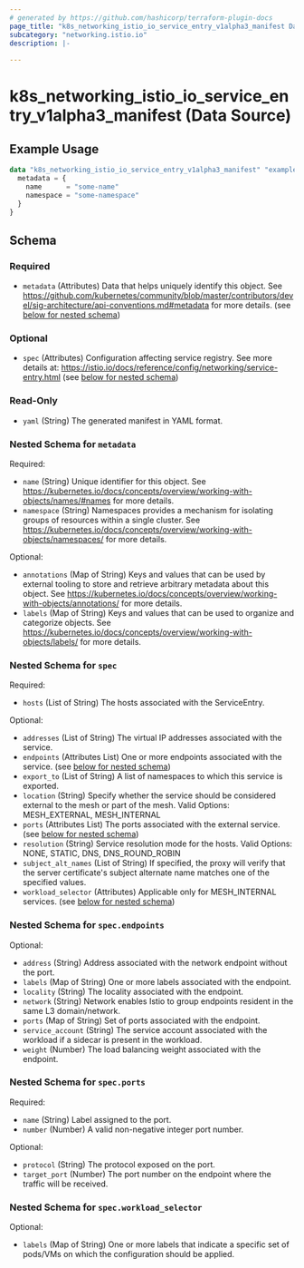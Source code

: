 ```yaml
---
# generated by https://github.com/hashicorp/terraform-plugin-docs
page_title: "k8s_networking_istio_io_service_entry_v1alpha3_manifest Data Source - terraform-provider-k8s"
subcategory: "networking.istio.io"
description: |-
  
---
```


# k8s_networking_istio_io_service_entry_v1alpha3_manifest (Data Source)



## Example Usage

```terraform
data "k8s_networking_istio_io_service_entry_v1alpha3_manifest" "example" {
  metadata = {
    name      = "some-name"
    namespace = "some-namespace"
  }
}
```

<!-- schema generated by tfplugindocs -->
## Schema

### Required

- `metadata` (Attributes) Data that helps uniquely identify this object. See https://github.com/kubernetes/community/blob/master/contributors/devel/sig-architecture/api-conventions.md#metadata for more details. (see [below for nested schema](#nestedatt--metadata))

### Optional

- `spec` (Attributes) Configuration affecting service registry. See more details at: https://istio.io/docs/reference/config/networking/service-entry.html (see [below for nested schema](#nestedatt--spec))

### Read-Only

- `yaml` (String) The generated manifest in YAML format.

<a id="nestedatt--metadata"></a>
### Nested Schema for `metadata`

Required:

- `name` (String) Unique identifier for this object. See https://kubernetes.io/docs/concepts/overview/working-with-objects/names/#names for more details.
- `namespace` (String) Namespaces provides a mechanism for isolating groups of resources within a single cluster. See https://kubernetes.io/docs/concepts/overview/working-with-objects/namespaces/ for more details.

Optional:

- `annotations` (Map of String) Keys and values that can be used by external tooling to store and retrieve arbitrary metadata about this object. See https://kubernetes.io/docs/concepts/overview/working-with-objects/annotations/ for more details.
- `labels` (Map of String) Keys and values that can be used to organize and categorize objects. See https://kubernetes.io/docs/concepts/overview/working-with-objects/labels/ for more details.


<a id="nestedatt--spec"></a>
### Nested Schema for `spec`

Required:

- `hosts` (List of String) The hosts associated with the ServiceEntry.

Optional:

- `addresses` (List of String) The virtual IP addresses associated with the service.
- `endpoints` (Attributes List) One or more endpoints associated with the service. (see [below for nested schema](#nestedatt--spec--endpoints))
- `export_to` (List of String) A list of namespaces to which this service is exported.
- `location` (String) Specify whether the service should be considered external to the mesh or part of the mesh. Valid Options: MESH_EXTERNAL, MESH_INTERNAL
- `ports` (Attributes List) The ports associated with the external service. (see [below for nested schema](#nestedatt--spec--ports))
- `resolution` (String) Service resolution mode for the hosts. Valid Options: NONE, STATIC, DNS, DNS_ROUND_ROBIN
- `subject_alt_names` (List of String) If specified, the proxy will verify that the server certificate's subject alternate name matches one of the specified values.
- `workload_selector` (Attributes) Applicable only for MESH_INTERNAL services. (see [below for nested schema](#nestedatt--spec--workload_selector))

<a id="nestedatt--spec--endpoints"></a>
### Nested Schema for `spec.endpoints`

Optional:

- `address` (String) Address associated with the network endpoint without the port.
- `labels` (Map of String) One or more labels associated with the endpoint.
- `locality` (String) The locality associated with the endpoint.
- `network` (String) Network enables Istio to group endpoints resident in the same L3 domain/network.
- `ports` (Map of String) Set of ports associated with the endpoint.
- `service_account` (String) The service account associated with the workload if a sidecar is present in the workload.
- `weight` (Number) The load balancing weight associated with the endpoint.


<a id="nestedatt--spec--ports"></a>
### Nested Schema for `spec.ports`

Required:

- `name` (String) Label assigned to the port.
- `number` (Number) A valid non-negative integer port number.

Optional:

- `protocol` (String) The protocol exposed on the port.
- `target_port` (Number) The port number on the endpoint where the traffic will be received.


<a id="nestedatt--spec--workload_selector"></a>
### Nested Schema for `spec.workload_selector`

Optional:

- `labels` (Map of String) One or more labels that indicate a specific set of pods/VMs on which the configuration should be applied.
